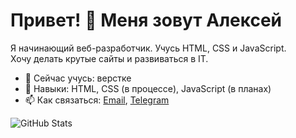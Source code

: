 # Привет! 👋 Меня зовут Алексей

Я начинающий веб-разработчик. Учусь HTML, CSS и JavaScript.  
Хочу делать крутые сайты и развиваться в IT.

- 🌱 Сейчас учусь: верстке
- 🔧 Навыки: HTML, CSS (в процессе), JavaScript (в планах)
- 📫 Как связаться: [Email](mailto:Krivichev2000@gmail.com), [Telegram](https://t.me/Alex_Kr04)

![GitHub Stats](https://github-readme-stats.vercel.app/api?username=AlekseyKrivichev&show_icons=true&theme=radical)
